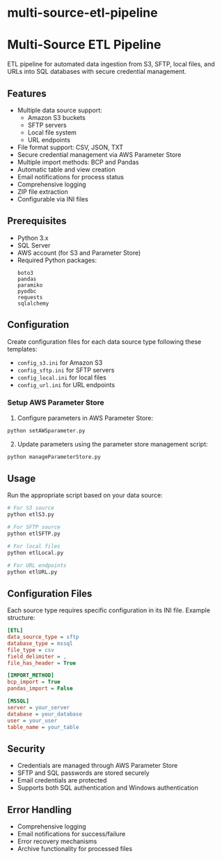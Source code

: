 # multi-source-etl-pipeline

# Multi-Source ETL Pipeline

ETL pipeline for automated data ingestion from S3, SFTP, local files, and URLs into SQL databases with secure credential management.

## Features

- Multiple data source support:
  - Amazon S3 buckets
  - SFTP servers
  - Local file system
  - URL endpoints
- File format support: CSV, JSON, TXT
- Secure credential management via AWS Parameter Store
- Multiple import methods: BCP and Pandas
- Automatic table and view creation
- Email notifications for process status
- Comprehensive logging
- ZIP file extraction
- Configurable via INI files

## Prerequisites

- Python 3.x
- SQL Server
- AWS account (for S3 and Parameter Store)
- Required Python packages:
  ```
  boto3
  pandas
  paramiko
  pyodbc
  requests
  sqlalchemy
  ```

## Configuration

Create configuration files for each data source type following these templates:
- `config_s3.ini` for Amazon S3
- `config_sftp.ini` for SFTP servers
- `config_local.ini` for local files
- `config_url.ini` for URL endpoints

### Setup AWS Parameter Store

1. Configure parameters in AWS Parameter Store:
```python
python setAWSparameter.py
```

2. Update parameters using the parameter store management script:
```python
python manageParameterStore.py
```

## Usage

Run the appropriate script based on your data source:

```bash
# For S3 source
python etlS3.py

# For SFTP source
python etlSFTP.py

# For local files
python etlLocal.py

# For URL endpoints
python etlURL.py
```

## Configuration Files

Each source type requires specific configuration in its INI file. Example structure:

```ini
[ETL]
data_source_type = sftp
database_type = mssql
file_type = csv
field_delimiter = ,
file_has_header = True

[IMPORT_METHOD]
bcp_import = True
pandas_import = False

[MSSQL]
server = your_server
database = your_database
user = your_user
table_name = your_table
```

## Security

- Credentials are managed through AWS Parameter Store
- SFTP and SQL passwords are stored securely
- Email credentials are protected
- Supports both SQL authentication and Windows authentication

## Error Handling

- Comprehensive logging
- Email notifications for success/failure
- Error recovery mechanisms
- Archive functionality for processed files
